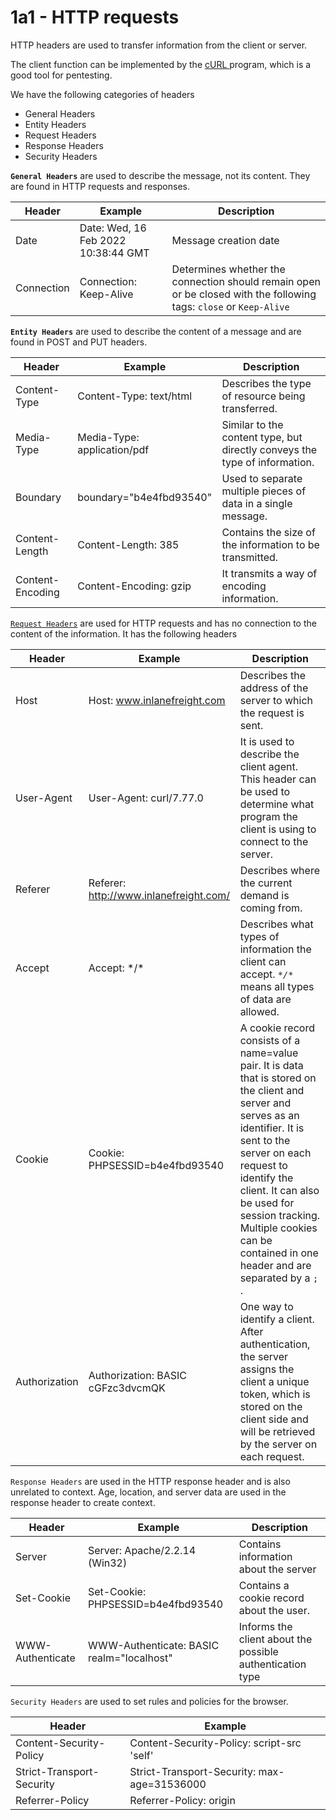 # 1a1 - HTTP requests

HTTP headers are used to transfer information from the client or server.&#x20;

The client function can be implemented by the [cURL ](1a2-curl.md)program, which is a good tool for pentesting.&#x20;

We have the following categories of headers

* General Headers
* Entity Headers
* Request Headers
* Response Headers
* Security Headers

**`General Headers`** are used to describe the message, not its content. They are found in HTTP requests and responses.

| Header     | Example                             | Description                                                                                                        |
| ---------- | ----------------------------------- | ------------------------------------------------------------------------------------------------------------------ |
| Date       | Date: Wed, 16 Feb 2022 10:38:44 GMT | Message creation date                                                                                              |
| Connection | Connection: Keep-Alive              | Determines whether the connection should remain open or be closed with the following tags: `close` or `Keep-Alive` |

**`Entity Headers`** are used to describe the content of a message and are found in POST and PUT headers.

| Header           | Example                     | Description                                                                |
| ---------------- | --------------------------- | -------------------------------------------------------------------------- |
| Content-Type     | Content-Type: text/html     | Describes the type of resource being transferred.                          |
| Media-Type       | Media-Type: application/pdf | Similar to the content type, but directly conveys the type of information. |
| Boundary         | boundary="b4e4fbd93540"     | Used to separate multiple pieces of data in a single message.              |
| Content-Length   | Content-Length: 385         | Contains the size of the information to be transmitted.                    |
| Content-Encoding | Content-Encoding: gzip      | It transmits a way of encoding information.                                |

[`Request Headers`](https://datatracker.ietf.org/doc/html/rfc7231#autoid-42) are used for HTTP requests and has no connection to the content of the information. It has the following headers

| Header        | Example                                | Description                                                                                                                                                                                                                                                                                                            |
| ------------- | -------------------------------------- | ---------------------------------------------------------------------------------------------------------------------------------------------------------------------------------------------------------------------------------------------------------------------------------------------------------------------- |
| Host          | Host: www.inlanefreight.com            | Describes the address of the server to which the request is sent.                                                                                                                                                                                                                                                      |
| User-Agent    | User-Agent: curl/7.77.0                | It is used to describe the client agent. This header can be used to determine what program the client is using to connect to the server.                                                                                                                                                                               |
| Referer       | Referer: http://www.inlanefreight.com/ | Describes where the current demand is coming from.                                                                                                                                                                                                                                                                     |
| Accept        | Accept: \*/\*                          | Describes what types of information the client can accept. `*`_`/`_`*` means all types of data are allowed.                                                                                                                                                                                                            |
| Cookie        | Cookie: PHPSESSID=b4e4fbd93540         | A cookie record consists of a name=value pair. It is data that is stored on the client and server and serves as an identifier. It is sent to the server on each request to identify the client. It can also be used for session tracking. Multiple cookies can be contained in one header and are separated by a `;` . |
| Authorization | Authorization: BASIC cGFzc3dvcmQK      | One way to identify a client. After authentication, the server assigns the client a unique token, which is stored on the client side and will be retrieved by the server on each request.                                                                                                                              |

`Response Headers` are used in the HTTP response header and is also unrelated to context. Age, location, and server data are used in the response header to create context.

| Header           | Example                                   | Description                                               |
| ---------------- | ----------------------------------------- | --------------------------------------------------------- |
| Server           | Server: Apache/2.2.14 (Win32)             | Contains information about the server                     |
| Set-Cookie       | Set-Cookie: PHPSESSID=b4e4fbd93540        | Contains a cookie record about the user.                  |
| WWW-Authenticate | WWW-Authenticate: BASIC realm="localhost" | Informs the client about the possible authentication type |

`Security Headers` are used to set rules and policies for the browser.

| Header                    | Example                                     |
| ------------------------- | ------------------------------------------- |
| Content-Security-Policy   | Content-Security-Policy: script-src 'self'  |
| Strict-Transport-Security | Strict-Transport-Security: max-age=31536000 |
| Referrer-Policy           | Referrer-Policy: origin                     |
